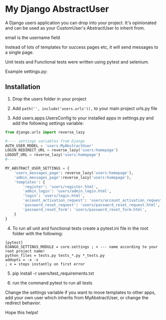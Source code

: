 # My Django AbstractUser

A Django users application you can drop into your project. It's opinionated and can be used as your CustomUser's AbstractUser to inherit from.

email is the username field

Instead of lots of templates for success pages etc, it will send
messages to a single page.

Unit tests and Functional tests were written using pytest and selenium.

Example settings.py:



## Installation

1. Drop the users folder in your project

2. Add `path('', include('users.urls')),` to your main project urls.py file

3. Add users.apps.UsersConfig to your installed apps in settings.py and add the following settings variable:
```py
from django.urls import reverse_lazy

#---- settings variables from Django
AUTH_USER_MODEL = 'users.MyAbstractUser'
LOGIN_REDIRECT_URL = reverse_lazy('users:homepage')
LOGOUT_URL = reverse_lazy('users:homepage')
#----

MY_ABSTRACT_USER_SETTINGS = {
    'users_messages_page': reverse_lazy('users:homepage'),
    'admin_messages_page':reverse_lazy('users:homepage'),
    'templates': {
        'register': 'users/register.html',
        'admin_login': 'users/admin_login.html',
        'login': 'users/login.html',
        'account_activation_request': 'users/account_activation_request.html',
        'password_reset_request': 'users/password_reset_request.html',
        'password_reset_form': 'users/password_reset_form.html',
    } 
}
```

4. To run all unit and functional tests create a pytest.ini file in the root folder with the following:
```
[pytest]
DJANGO_SETTINGS_MODULE = core.settings ; < --- name according to your root project name!
python_files = tests.py tests_*.py *_tests.py
addopts = -x -s
; x = stops instantly on first error
```

5. pip install -r users/test_requirements.txt

6. run the command pytest to run all tests

Change the settings variable if you want to move templates to other apps, add your own user which
inherits from MyAbstractUser, or change the redirect behavior.

Hope this helps!